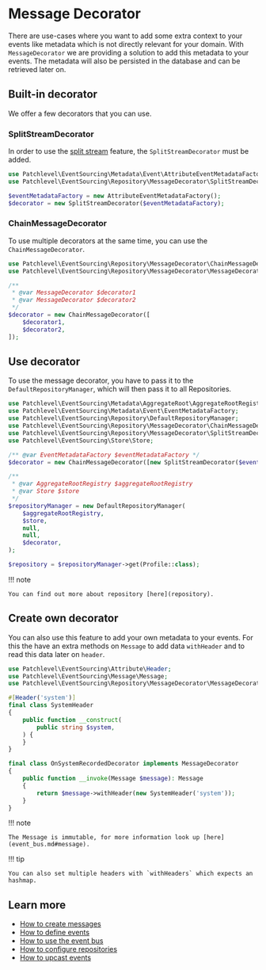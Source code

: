 # Message Decorator

There are use-cases where you want to add some extra context to your events like metadata which is not directly relevant
for your domain. With `MessageDecorator` we are providing a solution to add this metadata to your events. The metadata
will also be persisted in the database and can be retrieved later on.

## Built-in decorator

We offer a few decorators that you can use.

### SplitStreamDecorator

In order to use the [split stream](split_stream.md) feature, the `SplitStreamDecorator` must be added.

```php
use Patchlevel\EventSourcing\Metadata\Event\AttributeEventMetadataFactory;
use Patchlevel\EventSourcing\Repository\MessageDecorator\SplitStreamDecorator;

$eventMetadataFactory = new AttributeEventMetadataFactory();
$decorator = new SplitStreamDecorator($eventMetadataFactory);
```
### ChainMessageDecorator

To use multiple decorators at the same time, you can use the `ChainMessageDecorator`.

```php
use Patchlevel\EventSourcing\Repository\MessageDecorator\ChainMessageDecorator;
use Patchlevel\EventSourcing\Repository\MessageDecorator\MessageDecorator;

/**
 * @var MessageDecorator $decorator1
 * @var MessageDecorator $decorator2
 */
$decorator = new ChainMessageDecorator([
    $decorator1,
    $decorator2,
]);
```
## Use decorator

To use the message decorator, you have to pass it to the `DefaultRepositoryManager`,
which will then pass it to all Repositories.

```php
use Patchlevel\EventSourcing\Metadata\AggregateRoot\AggregateRootRegistry;
use Patchlevel\EventSourcing\Metadata\Event\EventMetadataFactory;
use Patchlevel\EventSourcing\Repository\DefaultRepositoryManager;
use Patchlevel\EventSourcing\Repository\MessageDecorator\ChainMessageDecorator;
use Patchlevel\EventSourcing\Repository\MessageDecorator\SplitStreamDecorator;
use Patchlevel\EventSourcing\Store\Store;

/** @var EventMetadataFactory $eventMetadataFactory */
$decorator = new ChainMessageDecorator([new SplitStreamDecorator($eventMetadataFactory)]);

/**
 * @var AggregateRootRegistry $aggregateRootRegistry
 * @var Store $store
 */
$repositoryManager = new DefaultRepositoryManager(
    $aggregateRootRegistry,
    $store,
    null,
    null,
    $decorator,
);

$repository = $repositoryManager->get(Profile::class);
```
!!! note

    You can find out more about repository [here](repository).
    
## Create own decorator

You can also use this feature to add your own metadata to your events. For this the have an extra methods on `Message`
to add data `withHeader` and to read this data later on `header`.

```php
use Patchlevel\EventSourcing\Attribute\Header;
use Patchlevel\EventSourcing\Message\Message;
use Patchlevel\EventSourcing\Repository\MessageDecorator\MessageDecorator;

#[Header('system')]
final class SystemHeader
{
    public function __construct(
        public string $system,
    ) {
    }
}

final class OnSystemRecordedDecorator implements MessageDecorator
{
    public function __invoke(Message $message): Message
    {
        return $message->withHeader(new SystemHeader('system'));
    }
}
```
!!! note

    The Message is immutable, for more information look up [here](event_bus.md#message).
    
!!! tip

    You can also set multiple headers with `withHeaders` which expects an hashmap.
    
## Learn more

* [How to create messages](message.md)
* [How to define events](events.md)
* [How to use the event bus](event_bus.md)
* [How to configure repositories](repository.md)
* [How to upcast events](upcasting.md)
